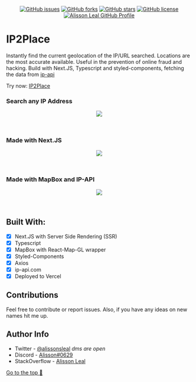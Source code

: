 <p align="center">
    <a href="https://github.com/Alissonsleal/ip2place/issues"><img alt="GitHub issues" src="https://img.shields.io/github/issues/Alissonsleal/ip2place?color=sucess&style=flat-square"></a>
    <a href="https://github.com/Alissonsleal/ip2place/network"><img alt="GitHub forks" src="https://img.shields.io/github/forks/Alissonsleal/ip2place?color=sucess&style=flat-square"></a>
    <a href="https://github.com/Alissonsleal/ip2place/stargazers"><img alt="GitHub stars" src="https://img.shields.io/github/stars/Alissonsleal/ip2place?color=sucess&style=flat-square"></a>
    <a href="https://github.com/Alissonsleal/ip2place/blob/master/LICENSE"><img alt="GitHub license" src="https://img.shields.io/github/license/Alissonsleal/ip2place?color=sucess&style=flat-square"></a>
    <a href="https://github.com/Alissonsleal/"><img alt="Alisson Leal GitHub Profile" src="https://img.shields.io/badge/made%20by-Alisson%20Leal-sucess?style=flat-square&logo=appveyor"></a>
</p>

# IP2Place

Instantly find the current geolocation of the IP/URL searched.
Locations are the most accurate available. Useful in the prevention of online fraud and hacking.
Build with Next.JS, Typescript and styled-components, fetching the data from [ip-api](https://ip-api.com)

Try now: [IP2Place](https://IP2Place.vercel.app)

### Search any IP Address

  <p align="center">
    <img  max-width="768" src="https://i.imgur.com/99z2nG9.png">
  </p>
<br />

### Made with Next.JS

  <p align="center">
    <img  max-width="768" src="https://i.imgur.com/dYASuKv.png">
  </p>
<br />

### Made with MapBox and IP-API

  <p align="center">
    <img  max-width="768" src="https://i.imgur.com/mJ3AqZV.png">
  </p>
<br />

## Built With:

- [x] Next.JS with Server Side Rendering (SSR)
- [x] Typescript
- [x] MapBox with React-Map-GL wrapper
- [x] Styled-Components
- [x] Axios
- [x] ip-api.com
- [x] Deployed to Vercel

## Contributions

Feel free to contribute or report issues. Also, if you have any ideas on new names hit me up.

## Author Info

- Twitter - [@alissonsleal](https://twitter.com/alissonsleal) <i>dms are open</i>
- Discord - [Alisson#0629](https://discord.com/)
- StackOverflow - [Alisson Leal](https://stackoverflow.com/users/14122260/alisson-leal)

[Go to the top 🚀](#IP2Place)
